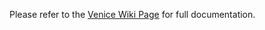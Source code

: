 Please refer to the [Venice Wiki Page](https://github.com/venicegeo/venice/wiki/Pz-JobManager) for full documentation.   

